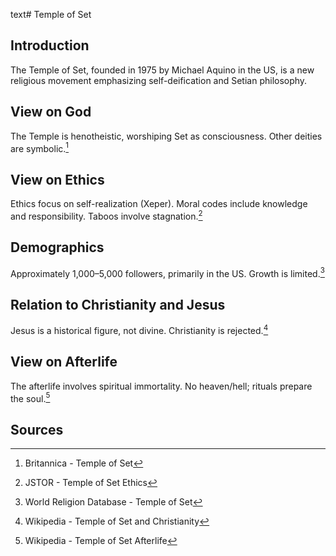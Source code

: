 text# Temple of Set
## Introduction
The Temple of Set, founded in 1975 by Michael Aquino in the US, is a new religious movement emphasizing self-deification and Setian philosophy.
## View on God
The Temple is henotheistic, worshiping Set as consciousness. Other deities are symbolic.[^16]
## View on Ethics
Ethics focus on self-realization (Xeper). Moral codes include knowledge and responsibility. Taboos involve stagnation.[^17]
## Demographics
Approximately 1,000–5,000 followers, primarily in the US. Growth is limited.[^18]
## Relation to Christianity and Jesus
Jesus is a historical figure, not divine. Christianity is rejected.[^19]
## View on Afterlife
The afterlife involves spiritual immortality. No heaven/hell; rituals prepare the soul.[^20]
## Sources
[^16]: Britannica - Temple of Set[](https://www.britannica.com/topic/Temple-of-Set)
[^17]: JSTOR - Temple of Set Ethics[](https://www.jstor.org/stable/3260856)
[^18]: World Religion Database - Temple of Set[](https://www.worldreligiondatabase.org)
[^19]: Wikipedia - Temple of Set and Christianity[](https://en.wikipedia.org/wiki/Temple_of_Set#Christianity)
[^20]: Wikipedia - Temple of Set Afterlife[](https://en.wikipedia.org/wiki/Temple_of_Set#Afterlife)
